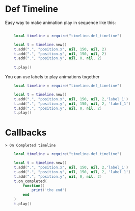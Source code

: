 # Def Timeline

Easy way to make animation play in sequence 
like this:

```lua

    local timeline = require("timeline.def_timeline")

    local t = timeline.new()
	t.add(".", "position.x", nil, 150, nil, 2)
	t.add(".", "position.y", nil, 150, nil, 2)
	t.add(".", "position.y", nil, 0, nil, 2)
	
	t.play()
```

You can use labels to play animations together


```lua
    local timeline = require("timeline.def_timeline")

    local t = timeline.new()
	t.add(".", "position.x", nil, 150, nil, 2,'label_1')
	t.add(".", "position.y", nil, 150, nil, 2, 'label_1')
	t.add(".", "position.y", nil, 0, nil, 2)	
	t.play()
```

# Callbacks
    > On Completed timeline

```lua
    local timeline = require("timeline.def_timeline")

    local t = timeline.new()
	t.add(".", "position.x", nil, 150, nil, 2,'label_1')
	t.add(".", "position.y", nil, 150, nil, 2, 'label_1')
	t.add(".", "position.y", nil, 0, nil, 2)
	t.on_completed(
		function()
			print('the end')
		end
	)
	t.play()


```

